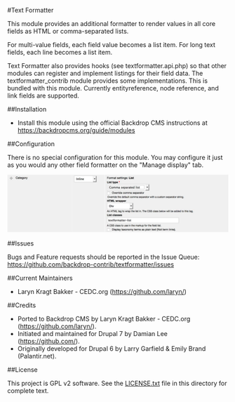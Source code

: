 #Text Formatter

This module provides an additional formatter to render values in all
core fields as HTML or comma-separated lists.

For multi-value fields, each field value becomes a list item. For long text
fields, each line becomes a list item.

Text Formatter also provides hooks (see textformatter.api.php) so that other
modules can register and implement listings for their field data. The
textformatter_contrib module provides some implementations. This is bundled
with this module. Currently entityreference, node reference, and link fields
are supported.

##Installation

- Install this module using the official Backdrop CMS instructions at
  https://backdropcms.org/guide/modules

##Configuration

There is no special configuration for this module.  You may configure it just as
you would any other field formatter on the "Manage display" tab.

![Text Formatter](images/textformatter.jpg "Text Formatter Display Settings")

##Issues

Bugs and Feature requests should be reported in the Issue Queue:
https://github.com/backdrop-contrib/textformatter/issues

##Current Maintainers

- Laryn Kragt Bakker - CEDC.org (https://github.com/laryn/)

##Credits

- Ported to Backdrop CMS by Laryn Kragt Bakker - CEDC.org 
  (https://github.com/laryn/).
- Initiated and maintained for Drupal 7 by Damian Lee (https://github.com/).
- Originally developed for Drupal 6 by Larry Garfield & Emily Brand 
  (Palantir.net).

##License

This project is GPL v2 software. See the [LICENSE.txt](LICENSE.txt) file in 
this directory for complete text.
